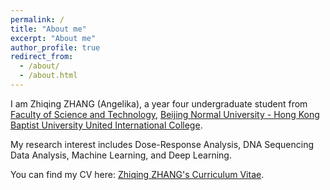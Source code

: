 ```yaml
---
permalink: /
title: "About me"
excerpt: "About me"
author_profile: true
redirect_from: 
  - /about/
  - /about.html
---
```


I am Zhiqing ZHANG (Angelika), a year four undergraduate student from [Faculty of Science and Technology](https://fst.uic.edu.cn/), [Beijing Normal University - Hong Kong Baptist University United International College](https://www.uic.edu.cn/).

My research interest includes Dose-Response Analysis, DNA Sequencing Data Analysis, Machine Learning, and Deep Learning.

You can find my CV here: [Zhiqing ZHANG's Curriculum Vitae](../assets/Curriculum_Vitae.pdf).
